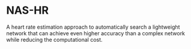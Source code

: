 # NAS-HR
A heart rate estimation approach to automatically search a lightweight network that can achieve even higher accuracy than a complex network while reducing the computational cost.
